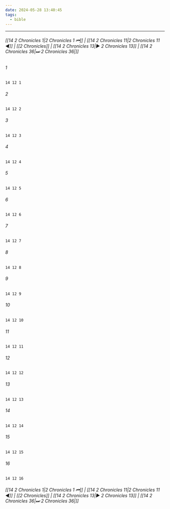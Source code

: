 ```yaml
---
date: 2024-05-28 13:40:45
tags:
  - bible
---
```

___

###### [[14 2 Chronicles 1|2 Chronicles 1 ⏮]] | [[14 2 Chronicles 11|2 Chronicles 11 ◀]] | [[2 Chronicles]] | [[14 2 Chronicles 13|▶ 2 Chronicles 13]] | [[14 2 Chronicles 36|⏭ 2 Chronicles 36|]]

###### 1
``` verse
14 12 1 
```
###### 2
``` verse
14 12 2 
```
###### 3
``` verse
14 12 3 
```
###### 4
``` verse
14 12 4 
```
###### 5
``` verse
14 12 5 
```
###### 6
``` verse
14 12 6 
```
###### 7
``` verse
14 12 7 
```
###### 8
``` verse
14 12 8 
```
###### 9
``` verse
14 12 9 
```
###### 10
``` verse
14 12 10 
```
###### 11
``` verse
14 12 11 
```
###### 12
``` verse
14 12 12 
```
###### 13
``` verse
14 12 13 
```
###### 14
``` verse
14 12 14 
```
###### 15
``` verse
14 12 15 
```
###### 16
``` verse
14 12 16 
```

###### [[14 2 Chronicles 1|2 Chronicles 1 ⏮]] | [[14 2 Chronicles 11|2 Chronicles 11 ◀]] | [[2 Chronicles]] | [[14 2 Chronicles 13|▶ 2 Chronicles 13]] | [[14 2 Chronicles 36|⏭ 2 Chronicles 36|]]

